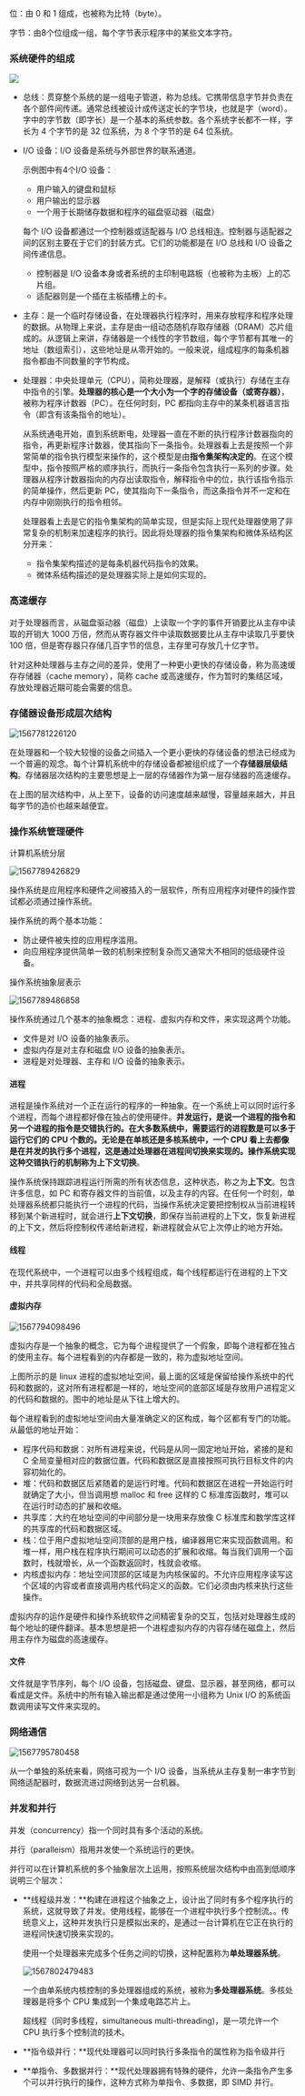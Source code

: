位：由 0 和 1 组成，也被称为比特（byte）。

字节：由8个位组成一组，每个字节表示程序中的某些文本字符。

### 系统硬件的组成

![](1567774274507.png)

- 总线：贯穿整个系统的是一组电子管道，称为总线。它携带信息字节并负责在各个部件间传递。通常总线被设计成传送定长的字节块，也就是字（word）。字中的字节数（即字长）是一个基本的系统参数。各个系统字长都不一样，字长为 4 个字节的是 32 位系统，为 8 个字节的是 64 位系统。

- I/O 设备：I/O 设备是系统与外部世界的联系通道。

  示例图中有4个I/O 设备：

  - 用户输入的键盘和鼠标
  - 用户输出的显示器
  - 一个用于长期储存数据和程序的磁盘驱动器（磁盘）

  每个 I/O 设备都通过一个控制器或适配器与 I/O 总线相连。控制器与适配器之间的区别主要在于它们的封装方式。它们的功能都是在 I/O 总线和 I/O 设备之间传递信息。

  - 控制器是 I/O 设备本身或者系统的主印制电路板（也被称为主板）上的芯片组。
  - 适配器则是一个插在主板插槽上的卡。

- 主存：是一个临时存储设备，在处理器执行程序时，用来存放程序和程序处理的数据。从物理上来说，主存是由一组动态随机存取存储器（DRAM）芯片组成的。从逻辑上来讲，存储器是一个线性的字节数组，每个字节都有其唯一的地址（数组索引），这些地址是从零开始的。一般来说，组成程序的每条机器指令都由不同数量的字节构成。

- 处理器：中央处理单元（CPU），简称处理器，是解释（或执行）存储在主存中指令的引擎。**处理器的核心是一个大小为一个字的存储设备（或寄存器）**，被称为程序计数器（PC）。在任何时刻，PC 都指向主存中的某条机器语言指令（即含有该条指令的地址）。

    从系统通电开始，直到系统断电，处理器一直在不断的执行程序计数器指向的指令，再更新程序计数器，使其指向下一条指令。处理器看上去是按照一个非常简单的指令执行模型来操作的，这个模型是由**指令集架构决定的**。在这个模型中，指令按照严格的顺序执行，而执行一条指令包含执行一系列的步骤。处理器从程序计数器指向的内存出读取指令，解释指令中的位，执行该指令指示的简单操作，然后更新 PC，使其指向下一条指令，而这条指令并不一定和在内存中刚刚执行的指令相邻。

    处理器看上去是它的指令集架构的简单实现，但是实际上现代处理器使用了非常复杂的机制来加速程序的执行。因此将处理器的指令集架构和微体系结构区分开来：

  - 指令集架构描述的是每条机器代码指令的效果。
  - 微体系结构描述的是处理器实际上是如何实现的。

### 高速缓存

  对于处理器而言，从磁盘驱动器（磁盘）上读取一个字的事件开销要比从主存中读取的开销大 1000 万倍，然而从寄存器文件中读取数据要比从主存中读取几乎要快 100 倍，但是寄存器只存储几百字节的信息，主存里可存放几十亿字节。

  针对这种处理器与主存之间的差异，使用了一种更小更快的存储设备，称为高速缓存存储器（cache memory），简称 cache 或高速缓存，作为暂时的集结区域，存放处理器近期可能会需要的信息。

### 存储器设备形成层次结构

![1567781226120](1567781226120.png)

在处理器和一个较大较慢的设备之间插入一个更小更快的存储设备的想法已经成为一个普遍的观念。每个计算机系统中的存储设备都被组织成了一个**存储器层级结构**。存储器层次结构的主要思想是上一层的存储器作为第一层存储器的高速缓存。

在上图的层次结构中，从上至下，设备的访问速度越来越慢，容量越来越大，并且每字节的造价也越来越便宜。

### 操作系统管理硬件

计算机系统分层

![1567789426829](1567789426829.png)

操作系统是应用程序和硬件之间被插入的一层软件，所有应用程序对硬件的操作尝试都必须通过操作系统。

操作系统的两个基本功能：

- 防止硬件被失控的应用程序滥用。
- 向应用程序提供简单一致的机制来控制复杂而又通常大不相同的低级硬件设备。

操作系统抽象层表示

![1567789486858](1567789486858.png)

操作系统通过几个基本的抽象概念：进程、虚拟内存和文件，来实现这两个功能。

- 文件是对 I/O 设备的抽象表示。
- 虚拟内存是对主存和磁盘 I/O 设备的抽象表示。
- 进程是对处理器、主存和 I/O 设备的抽象表示。

#### 进程

进程是操作系统对一个正在运行的程序的一种抽象。在一个系统上可以同时运行多个进程，而每个进程都好像在独占的使用硬件。**并发运行，是说一个进程的指令和另一个进程的指令是交错执行的。**在大多数系统中，需要运行的进程数是可以多于运行它们的 CPU 个数的。无论是在单核还是多核系统中，一个 CPU 看上去都像是在并发的执行多个进程，这是通过处理器在进程间切换来实现的。操作系统实现这种交错执行的机制称为**上下文切换**。

操作系统保持跟踪进程运行所需的所有状态信息，这种状态，称之为**上下文**。包含许多信息，如 PC 和寄存器文件的当前值，以及主存的内容。在任何一个时刻，单处理器系统都只能执行一个进程的代码，当操作系统决定要把控制权从当前进程转移到某个新进程时，就会进行**上下文切换**，即保存当前进程的上下文，恢复新进程的上下文，然后将控制权传递给新进程，新进程就会从它上次停止的地方开始。

#### 线程

在现代系统中，一个进程可以由多个线程组成，每个线程都运行在进程的上下文中，并共享同样的代码和全局数据。

#### 虚拟内存

![1567794098496](1567794098496.png)

虚拟内存是一个抽象的概念，它为每个进程提供了一个假象，即每个进程都在独占的使用主存。每个进程看到的内存都是一致的，称为虚拟地址空间。

上图所示的是 linux 进程的虚拟地址空间，最上面的区域是保留给操作系统中的代码和数据的，这对所有进程都是一样的，地址空间的底部区域是存放用户进程定义的代码和数据的。图中的地址是从下往上增大的。

每个进程看到的虚拟地址空间由大量准确定义的区构成，每个区都有专门的功能。从最低的地址开始：

- 程序代码和数据：对所有进程来说，代码是从同一固定地址开始，紧接的是和 C 全局变量相对应的数据位置。代码和数据区是直接按照可执行目标文件的内容初始化的。
- 堆：代码和数据区后紧随着的是运行时堆。代码和数据区在进程一开始运行时就确定了大小，但当调用想 malloc 和 free 这样的 C 标准库函数时，堆可以在运行时动态的扩展和收缩。
- 共享库：大约在地址空间的中间部分是一块用来存放像 C 标准库和数学库这样的共享库的代码和数据区域。
- 栈：位于用户虚拟地址空间顶部的是用户栈，编译器用它来实现函数调用。和堆一样，用户栈在程序执行期间可以动态的扩展和收缩。每当我们调用一个函数时，栈就增长，从一个函数返回时，栈就会收缩。
- 内核虚拟内存：地址空间顶部的区域是为内核保留的。不允许应用程序读写这个区域的内容或者直接调用内核代码定义的函数。它们必须由内核来执行这些操作。

虚拟内存的运作是硬件和操作系统软件之间精密复杂的交互，包括对处理器生成的每个地址的硬件翻译。基本思想是把一个进程虚拟内存的内容存储在磁盘上，然后用主存作为磁盘的高速缓存。

#### 文件

文件就是字节序列，每个 I/O 设备，包括磁盘、键盘、显示器，甚至网络，都可以看成是文件。系统中的所有输入输出都是通过使用一小组称为 Unix I/O 的系统函数调用读写文件来实现的。

### 网络通信

![1567795780458](1567795780458.png)

从一个单独的系统来看，网络可视为一个 I/O 设备，当系统从主存复制一串字节到网络适配器时，数据流进过网络到达另一台机器。

### 并发和并行

并发（concurrency）指一个同时具有多个活动的系统。

并行（paralleism）指用并发使一个系统运行的更快。

并行可以在计算机系统的多个抽象层次上运用，按照系统层次结构中由高到低顺序说明三个层次：

- **线程级并发：**构建在进程这个抽象之上，设计出了同时有多个程序执行的系统，这就导致了并发。使用线程，能够在一个进程中执行多个控制流。。传统意义上，这种并发执行只是模拟出来的，是通过一台计算机在它正在执行的进程间快速切换来实现的。

  使用一个处理器来完成多个任务之间的切换，这种配置称为**单处理器系统**。

  ![1567802479483](1567802479483.png)

  一个由单系统内核控制的多处理器组成的系统，被称为**多处理器系统**。多核处理器是将多个 CPU 集成到一个集成电路芯片上。

  超线程（同时多线程，simultaneous multi-threading)，是一项允许一个 CPU 执行多个控制流的技术。

- **指令级并行：**现代处理器可以同时执行多条指令的属性称为指令级并行

- **单指令、多数据并行：**现代处理器拥有特殊的硬件，允许一条指令产生多个可以并行执行的操作，这种方式称为单指令、多数据，即 SIMD 并行。